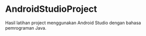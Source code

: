 # AndroidStudioProject
Hasil latihan project menggunakan Android Studio dengan bahasa pemrograman Java.
